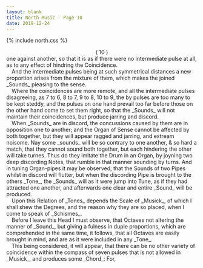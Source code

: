 ```yaml
---
layout: blank
title: North Music - Page 10
date: 2019-12-24 
---
```

{% include north.css %}
<center>( 10 )</center>
one against another, so that it is as if there were no intermediate pulse at all, as to any effect of hindring the Coincidence.
<br>
&emsp;And the intermediate pulses being at such symmetrical distances a new proportion arises from the mixture of them, which makes the joined _Sounds_ pleasing to the sense.
<br>
&emsp;Where the coincidences are more remote, and all the intermediate pulses disagreeing, as 7 to 6, 8 to 7, 9 to 8, 10 to 9, the by pulses are too many to be kept steddy, and the pulses on one hand prevail too far before those on the other hand come to set them right, so that the _Sounds_ will not maintain their coincidences, but produce jarring and discord.
<br>
&emsp;When _Sounds_ are in discord, the concussions caused by them are in opposition one to another; and the Organ of Sense cannot be affected by both together, but they will appear ragged and jarring, and extream noisome. Nay some _sounds_ will be so contrary to one another, & so hard a match, that they cannot sound both together, but each hindering the other will take turnes. Thus do they imitate the Drum in an Organ, by joyning two deep discording Notes, that rumble in that manner sounding by turns. And in tuning Organ-pipes it may be observed, that the Sounds of two Pipes whilst in discord will flutter, but when the discording Pipe is brought to the others _Tone_, the _Sounds_ will as it were jump into Tune, as if they had attracted one another, and afterwards one clear and entire _Sound_ will be produced.
<br>
&emsp;Upon this Relation of _Tones_ depends the Scale of _Musick_, of which I shall shew the Degrees, and the reason why they are so placed, when I come to speak of _Schismes_.
<br>
&emsp;Before I leave this Head I must observe, that Octaves not altering the manner of _Sound_, but giving a fulness in duple proportions, which are comprehended in the same time, it follows, that all Octaves are easily brought in mind, and are as it were included in any _Tone_.
<br>
&emsp;This being considered, it will appear, that there can be no other variety of coincidence within the compass of seven pulses that is not allowed in _Musick_, and produces some _Chord_: For, 